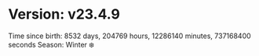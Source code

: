 # Version: v23.4.9
Time since birth: 8532 days, 204769 hours, 12286140 minutes, 737168400 seconds
Season: Winter ❄️
